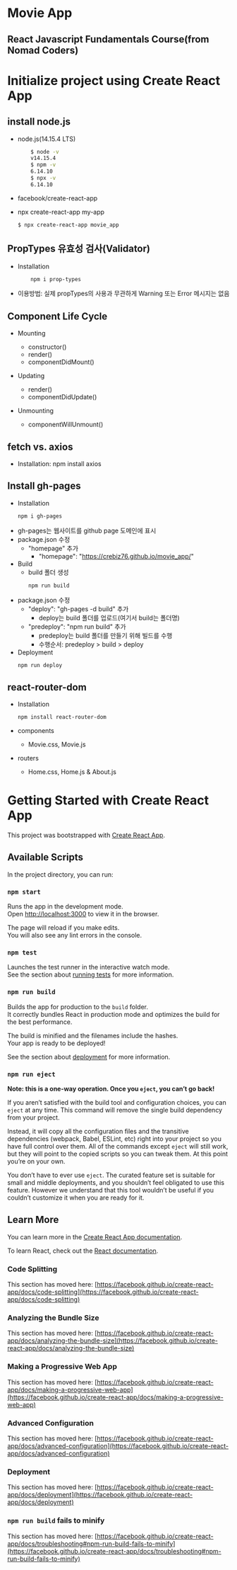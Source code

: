 # Movie App
## React Javascript Fundamentals Course(from Nomad Coders)
# Initialize project using Create React App
## install node.js
- node.js(14.15.4 LTS)
    ```bash
        $ node -v
        v14.15.4
        $ npm -v
        6.14.10
        $ npx -v
        6.14.10
    ```
- facebook/create-react-app

- npx create-react-app my-app
    ```bash
    $ npx create-react-app movie_app
    ```
## PropTypes 유효성 검사(Validator)
- Installation
    ```bash
        npm i prop-types
    ```
- 이용방법: 실제 propTypes의 사용과 무관하게 Warning 또는 Error 메시지는 없음

## Component Life Cycle
- Mounting
    - constructor()
    - render()
    - componentDidMount()

- Updating
    - render()
    - componentDidUpdate()

- Unmounting
    - componentWillUnmount()

## fetch vs. axios
- Installation: npm install axios

## Install gh-pages
- Installation
    ```bash
    npm i gh-pages
    ```
- gh-pages는 웹사이트를 github page 도메인에 표시
- package.json 수정
    - "homepage" 추가
        - "homepage": "https://crebiz76.github.io/movie_app/"
- Build
    - build 폴더 생성
        ```bash
        npm run build
        ```
- package.json 수정
    - "deploy": "gh-pages -d build" 추가
        - deploy는 build 폴더를 업로드(여기서 build는 폴더명)
    - "predeploy": "npm run build" 추가
        - predeploy는 build 폴더를 만들기 위해 빌드를 수행
        - 수행순서: predeploy > build > deploy
- Deployment
    ```bash
    npm run deploy
    ```

## react-router-dom
- Installation
    ```bash
    npm install react-router-dom
    ```
- components
    - Movie.css, Movie.js

- routers
    - Home.css, Home.js & About.js



# Getting Started with Create React App

This project was bootstrapped with [Create React App](https://github.com/facebook/create-react-app).

## Available Scripts

In the project directory, you can run:

### `npm start`

Runs the app in the development mode.\
Open [http://localhost:3000](http://localhost:3000) to view it in the browser.

The page will reload if you make edits.\
You will also see any lint errors in the console.

### `npm test`

Launches the test runner in the interactive watch mode.\
See the section about [running tests](https://facebook.github.io/create-react-app/docs/running-tests) for more information.

### `npm run build`

Builds the app for production to the `build` folder.\
It correctly bundles React in production mode and optimizes the build for the best performance.

The build is minified and the filenames include the hashes.\
Your app is ready to be deployed!

See the section about [deployment](https://facebook.github.io/create-react-app/docs/deployment) for more information.

### `npm run eject`

**Note: this is a one-way operation. Once you `eject`, you can’t go back!**

If you aren’t satisfied with the build tool and configuration choices, you can `eject` at any time. This command will remove the single build dependency from your project.

Instead, it will copy all the configuration files and the transitive dependencies (webpack, Babel, ESLint, etc) right into your project so you have full control over them. All of the commands except `eject` will still work, but they will point to the copied scripts so you can tweak them. At this point you’re on your own.

You don’t have to ever use `eject`. The curated feature set is suitable for small and middle deployments, and you shouldn’t feel obligated to use this feature. However we understand that this tool wouldn’t be useful if you couldn’t customize it when you are ready for it.

## Learn More

You can learn more in the [Create React App documentation](https://facebook.github.io/create-react-app/docs/getting-started).

To learn React, check out the [React documentation](https://reactjs.org/).

### Code Splitting

This section has moved here: [https://facebook.github.io/create-react-app/docs/code-splitting](https://facebook.github.io/create-react-app/docs/code-splitting)

### Analyzing the Bundle Size

This section has moved here: [https://facebook.github.io/create-react-app/docs/analyzing-the-bundle-size](https://facebook.github.io/create-react-app/docs/analyzing-the-bundle-size)

### Making a Progressive Web App

This section has moved here: [https://facebook.github.io/create-react-app/docs/making-a-progressive-web-app](https://facebook.github.io/create-react-app/docs/making-a-progressive-web-app)

### Advanced Configuration

This section has moved here: [https://facebook.github.io/create-react-app/docs/advanced-configuration](https://facebook.github.io/create-react-app/docs/advanced-configuration)

### Deployment

This section has moved here: [https://facebook.github.io/create-react-app/docs/deployment](https://facebook.github.io/create-react-app/docs/deployment)

### `npm run build` fails to minify

This section has moved here: [https://facebook.github.io/create-react-app/docs/troubleshooting#npm-run-build-fails-to-minify](https://facebook.github.io/create-react-app/docs/troubleshooting#npm-run-build-fails-to-minify)
